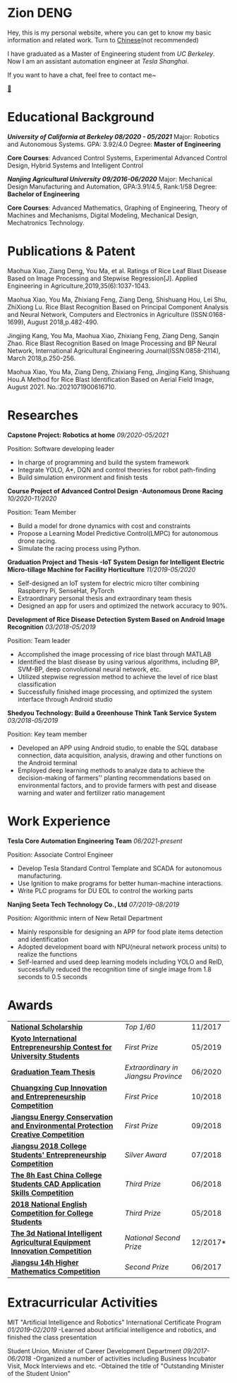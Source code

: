 # Zion DENG

Hey, this is my personal website, where you can get to know my basic information and related work. Turn to [Chinese](https://ziondeng.github.io/CN/)(not recommended)

I have graduated as a Master of Engineering student from *UC Berkeley*. Now I am an assistant automation engineer at *Tesla Shanghai*.

If you want to have a chat, feel free to contact me~

[📂](Doc/CV.pdf)

# Educational Background

***University of California at Berkeley   08/2020 - 05/2021***
Major: Robotics and Autonomous Systems. GPA: 3.92/4.0
Degree: **Master of Engineering**

**Core Courses**: Advanced Control Systems, Experimental Advanced Control Design, Hybrid Systems and Intelligent Control

***Nanjing Agricultural University    09/2016-06/2020***
Major: Mechanical Design Manufacturing and Automation, GPA:3.91/4.5, Rank:1/58
Degree: **Bachelor of Engineering**

**Core Courses**: Advanced Mathematics, Graphing of Engineering, Theory of Machines and Mechanisms, Digital Modeling, Mechanical Design, Mechatronics Technology.

# Publications & Patent

Maohua Xiao, Ziang Deng, You Ma, et al. Ratings of Rice Leaf Blast Disease Based on Image Processing and Stepwise Regression[J]. Applied Engineering in Agriculture,2019,35(6):1037-1043.

Maohua Xiao, You Ma, Zhixiang Feng, Ziang Deng, Shishuang Hou, Lei Shu, ZhiXiong Lu. Rice Blast Recognition Based on Principal Component Analysis and Neural Network, Computers and Electronics in Agriculture (ISSN:0168-1699), August 2018,p.482-490.

Jingjing Kang, You Ma, Maohua Xiao, Zhixiang Feng, Ziang Deng, Sanqin Zhao. Rice Blast Recognition Based on Image Processing and BP Neural Network, International Agricultural Engineering Journal(ISSN:0858-2114), March 2018,p.250-256.

Maohua Xiao, You Ma, Ziang Deng, Zhixiang Feng, Jingjing Kang, Shishuang Hou.A Method for Rice Blast Identification Based on Aerial Field Image, August 2021. No.:2021071900616710.

# Researches

**Capstone Project: Robotics at home** *09/2020-05/2021*

Position: Software developing leader

* In charge of programming and build the system framework
* Integrate YOLO, A*, DQN and control theories for robot path-finding
* Build simulation environment and finish tests

**Course Project of Advanced Control Design -Autonomous Drone Racing**   *10/2020-11/2020*

Position: Team Member

* Build a model for drone dynamics with cost and constraints
* Propose a Learning Model Predictive Control(LMPC) for autonomous drone racing.
* Simulate the racing process using Python.

**Graduation Project and Thesis -IoT System Design for Intelligent Electric Micro-tillage Machine for Facility Horticulture**     *11/2019-05/2020*

* Self-designed an IoT system for electric micro tilter combining Raspberry Pi, SenseHat, PyTorch
* Extraordinary personal thesis and extraordinary team thesis
* Designed an app for users and optimized the network accuracy to 90%.

**Development of Rice Disease Detection System Based on Android Image Recognition**     *03/2018-05/2019*

Position: Team leader

* Accomplished the image processing of rice blast through MATLAB
* Identified the blast disease by using various algorithms, including BP, SVM-BP, deep convolutional neural network, etc.
* Utilized stepwise regression method to achieve the level of rice blast classification
* Successfully finished image processing, and optimized the system interface through Android studio

**Shedyou Technology: Build a Greenhouse Think Tank Service System**   *03/2018-05/2019*

Position: Key team member

* Developed an APP using Android studio, to enable the SQL database connection, data acquisition, analysis, drawing and other functions on the Android terminal
* Employed deep learning methods to analyze data to achieve the decision-making of farmers'' planting recommendations based on environmental factors, and to provide farmers with pest and disease warning and water and fertilizer ratio management

# Work Experience

**Tesla Core Automation Engineering Team** *06/2021-present*

Position: Associate Control Engineer

* Develop Tesla Standard Control Template and SCADA for autonomous manufacturing.
* Use Ignition to make programs for better human-machine interactions.
* Write PLC programs for DU EOL to control the working parts

**Nanjing Seeta Tech Technology Co., Ltd**   *07/2019-08/2019*

Position: Algorithmic intern of New Retail Department

* Mainly responsible for designing an APP for food plate items detection and identification
* Adopted development board with NPU(neural network process units) to realize the functions
* Self-learned and used deep learning models including YOLO and RelD, successfully reduced the recognition time of single image from 1.8 seconds to 0.5 seconds

# Awards

|                                                                                                            |                                     |          |
| ---------------------------------------------------------------------------------------------------------- | ----------------------------------- | -------- |
| [**National Scholarship**](Doc/Awards/NationalScholarship.pdf)                                             | _Top 1/60_                          | 11/2017  |
| [**Kyoto International Entrepreneurship Contest for University Students**](Doc/Awards/Kyoto.pdf)           | _First Prize_                       | 05/2019  |
| [**Graduation Team Thesis**](Doc/Awards/team-thesis.jpg)                                                   | _Extraordinary in Jiangsu Province_ | 06/2020  |
| [**Chuangxing Cup Innovation and Entrepreneurship Competition**](Doc/Awards/创星杯.pdf)                    | _First Price_                       | 10/2018  |
| [**Jiangsu Energy Conservation and Environmental Protection Creative Competition**](Doc/Awards/丁香杯.pdf) | _First Prize_                       | 09/2018  |
| [**Jiangsu 2018 College Students' Entrepreneurship Competition**](Doc/Awards/创青春.pdf)                   | _Silver Award_                      | 07/2018  |
| [**The 8h East China College Students CAD Application Skills Competition**](Doc/Awards/CAD.pdf)            | _Third Prize_                       | 06/2018  |
| [**2018 National English Competition for College Students**](Doc/Awards/NECCS.pdf)                         | _Third Prize_                       | 05/2018  |
| [**The 3d National Intelligent Agricultural Equipment Innovation Competition**](Doc/Awards/东方红.pdf)     | _National Second Prize_             | 12/2017* |
| [**Jiangsu 14h Higher Mathematics Competition**](Doc/Awards/高数.pdf)                                      | _Second Prize_                      | 06/2017  |


# Extracurricular Activities

MIT "Artificial Intelligence and Robotics" International Certificate Program  *01/2019-02/2019*
-Learned about artificial intelligence and robotics, and finished the class presentation

Student Union, Minister of Career Development Department   *09/2017-06/2018*
-Organized a number of activities including Business Incubator Visit, Mock Interviews and etc.
-Obtained the title of "Outstanding Minister of the Student Union"
